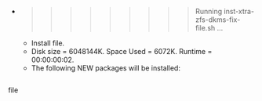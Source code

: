 * >>>>>>>>> Running inst-xtra-zfs-dkms-fix-file.sh ...
  * Install file.
  * Disk size = 6048144K. Space Used = 6072K. Runtime = 00:00:00:02.
  * The following NEW packages will be installed:
  ```bash
file
  ```
